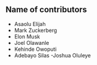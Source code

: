 ## Name of contributors
<!--
Note ⚠️: Use this format to add your name
- John Doe (where John Doe is your full name)
-->

- Asaolu Elijah
- Mark Zuckerberg
- Elon Musk
- Joel Olawanle
- Kehinde Owoputi
- Adebayo Silas
-Joshua Oluleye
